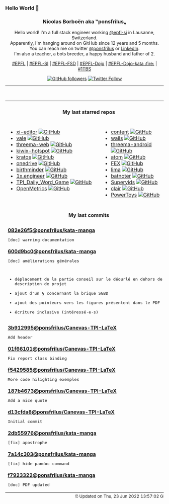 ### Hello World 👋

<p align="center">
  <!-- use https://avatars.githubusercontent.com/u/176002?v=4 for your default github picture 
  <img src="https://raw.githubusercontent.com/ponsfrilus/ponsfrilus/master/img/ponsfrilus.png" title="Nicolas Borboën aka ‟ponsfrilus„" alt="Nicolas Borboën aka ‟ponsfrilus„" /> -->
  <h3 align="center">
    Nicolas Borboën aka ‟ponsfrilus„
  </h3>
  <p align="center">
    Hello world! I'm a full stack engineer working <a href="https://github.com/epfl-si">@epfl-si</a> in Lausanne, Switzerland.
    <br />Apparently, I'm hanging around on GitHub since 12 years and 5 months.
    <br />You can reach me on twitter <a href="https://twitter.com/ponsfrilus">@ponsfrilus</a> or <a href="http://linkedin.com/in/nicolasborboen">LinkedIn</a>.
    <br />I'm also a teacher, a bots breeder, a happy husband and father of 2.
  </p>
  <p align="center">
    <a href="https://www.epfl.ch">#EPFL</a> | 
    <a href="https://github.com/epfl-si/">#EPFL-SI</a> | 
    <a href="https://github.com/epfl-fsd">#EPFL-FSD</a> | 
    <a href="https://github.com/topics/epfl-dojo">#EPFL-Dojo</a> | 
    <a href="https://github.com/topics/epfl-dojo-kata">#EPFL-Dojo-kata :fire:</a> | 
    <a href="https://en.wikipedia.org/wiki/Indentation_style#Variant:_1TBS_(OTBS)">#1TBS</a>
  </p>
  <p align="center">
    <a href="https://github.com/ponsfrilus"><img alt="GitHub followers" src="https://img.shields.io/github/followers/ponsfrilus?label=Follow%20me%20on%20github&style=social"></a>
    <a href="https://twitter.com/ponsfrilus"><img alt="Twitter Follow" src="https://img.shields.io/twitter/follow/ponsfrilus?label=follow%20me%20on%20twitter&style=social"></a>
  </p>
  </p><hr><table align="center">
<tr>
<td colspan="2" align="center"><h4>My last starred repos</h4></td>
</tr>
<tr>
<td valign="top">
<ul>
<li>
<a href="https://github.com/xi-editor/xi-editor" title="A modern editor with a backend written in Rust." target="_blank">xi-editor</a>&nbsp;<a href="https://github.com/xi-editor/xi-editor" title="A modern editor with a backend written in Rust." target="_blank"><img src="https://img.shields.io/github/stars/xi-editor/xi-editor?style=social" alt="GitHub"></a>
</li>
<li>
<a href="https://github.com/errata-ai/vale" title=":pencil: A syntax-aware linter for prose built with speed and extensibility in mind." target="_blank">vale</a>&nbsp;<a href="https://github.com/errata-ai/vale" title=":pencil: A syntax-aware linter for prose built with speed and extensibility in mind." target="_blank"><img src="https://img.shields.io/github/stars/errata-ai/vale?style=social" alt="GitHub"></a>
</li>
<li>
<a href="https://github.com/threema-ch/threema-web" title="The Threema Web application." target="_blank">threema-web</a>&nbsp;<a href="https://github.com/threema-ch/threema-web" title="The Threema Web application." target="_blank"><img src="https://img.shields.io/github/stars/threema-ch/threema-web?style=social" alt="GitHub"></a>
</li>
<li>
<a href="https://github.com/offspot/kiwix-hotspot" title="Kiwix Hotspot Image Creator (Desktop) for Windows/macOS/Linux" target="_blank">kiwix-hotspot</a>&nbsp;<a href="https://github.com/offspot/kiwix-hotspot" title="Kiwix Hotspot Image Creator (Desktop) for Windows/macOS/Linux" target="_blank"><img src="https://img.shields.io/github/stars/offspot/kiwix-hotspot?style=social" alt="GitHub"></a>
</li>
<li>
<a href="https://github.com/ory/kratos" title="Next-gen identity server (think Auth0, Okta, Firebase) with Ory-hardened authentication, MFA, FIDO2, TOTP, WebAuthn, profile management, identity schemas, social sign in, registration, account recovery, passwordless. Golang, headless, API-only - without templating or theming headaches. Available as a cloud service." target="_blank">kratos</a>&nbsp;<a href="https://github.com/ory/kratos" title="Next-gen identity server (think Auth0, Okta, Firebase) with Ory-hardened authentication, MFA, FIDO2, TOTP, WebAuthn, profile management, identity schemas, social sign in, registration, account recovery, passwordless. Golang, headless, API-only - without templating or theming headaches. Available as a cloud service." target="_blank"><img src="https://img.shields.io/github/stars/ory/kratos?style=social" alt="GitHub"></a>
</li>
<li>
<a href="https://github.com/abraunegg/onedrive" title="#1 Free OneDrive Client for Linux" target="_blank">onedrive</a>&nbsp;<a href="https://github.com/abraunegg/onedrive" title="#1 Free OneDrive Client for Linux" target="_blank"><img src="https://img.shields.io/github/stars/abraunegg/onedrive?style=social" alt="GitHub"></a>
</li>
<li>
<a href="https://github.com/Azecko/birthminder" title="Application that can remind people of birthdays" target="_blank">birthminder</a>&nbsp;<a href="https://github.com/Azecko/birthminder" title="Application that can remind people of birthdays" target="_blank"><img src="https://img.shields.io/github/stars/Azecko/birthminder?style=social" alt="GitHub"></a>
</li>
<li>
<a href="https://github.com/cutenode/1x.engineer" title="The official website of 1x Engineers around the world" target="_blank">1x.engineer</a>&nbsp;<a href="https://github.com/cutenode/1x.engineer" title="The official website of 1x Engineers around the world" target="_blank"><img src="https://img.shields.io/github/stars/cutenode/1x.engineer?style=social" alt="GitHub"></a>
</li>
<li>
<a href="https://github.com/noah-barberini/TPI_Daily_Word_Game" title="null" target="_blank">TPI_Daily_Word_Game</a>&nbsp;<a href="https://github.com/noah-barberini/TPI_Daily_Word_Game" title="null" target="_blank"><img src="https://img.shields.io/github/stars/noah-barberini/TPI_Daily_Word_Game?style=social" alt="GitHub"></a>
</li>
<li>
<a href="https://github.com/OpenObservability/OpenMetrics" title="Evolving the Prometheus exposition format into a standard." target="_blank">OpenMetrics</a>&nbsp;<a href="https://github.com/OpenObservability/OpenMetrics" title="Evolving the Prometheus exposition format into a standard." target="_blank"><img src="https://img.shields.io/github/stars/OpenObservability/OpenMetrics?style=social" alt="GitHub"></a>
</li>
</ul>
<img width="450" height="1" /></td>
<td valign="top">
<ul>
<li>
<a href="https://github.com/mdn/content" title="The content behind MDN Web Docs" target="_blank">content</a>&nbsp;<a href="https://github.com/mdn/content" title="The content behind MDN Web Docs" target="_blank"><img src="https://img.shields.io/github/stars/mdn/content?style=social" alt="GitHub"></a>
</li>
<li>
<a href="https://github.com/wailsapp/wails" title="Create beautiful applications using Go" target="_blank">wails</a>&nbsp;<a href="https://github.com/wailsapp/wails" title="Create beautiful applications using Go" target="_blank"><img src="https://img.shields.io/github/stars/wailsapp/wails?style=social" alt="GitHub"></a>
</li>
<li>
<a href="https://github.com/threema-ch/threema-android" title="Threema App for Android." target="_blank">threema-android</a>&nbsp;<a href="https://github.com/threema-ch/threema-android" title="Threema App for Android." target="_blank"><img src="https://img.shields.io/github/stars/threema-ch/threema-android?style=social" alt="GitHub"></a>
</li>
<li>
<a href="https://github.com/atom-community/atom" title=":atom: Community build of the hackable text editor" target="_blank">atom</a>&nbsp;<a href="https://github.com/atom-community/atom" title=":atom: Community build of the hackable text editor" target="_blank"><img src="https://img.shields.io/github/stars/atom-community/atom?style=social" alt="GitHub"></a>
</li>
<li>
<a href="https://github.com/FEX-Emu/FEX" title="A fast usermode x86 and x86-64 emulator for Arm64" target="_blank">FEX</a>&nbsp;<a href="https://github.com/FEX-Emu/FEX" title="A fast usermode x86 and x86-64 emulator for Arm64" target="_blank"><img src="https://img.shields.io/github/stars/FEX-Emu/FEX?style=social" alt="GitHub"></a>
</li>
<li>
<a href="https://github.com/lima-vm/lima" title="Linux virtual machines, typically on macOS, for running containerd" target="_blank">lima</a>&nbsp;<a href="https://github.com/lima-vm/lima" title="Linux virtual machines, typically on macOS, for running containerd" target="_blank"><img src="https://img.shields.io/github/stars/lima-vm/lima?style=social" alt="GitHub"></a>
</li>
<li>
<a href="https://github.com/batnoter/batnoter" title="An open source, markdown-based, self-hosted note taking webapp." target="_blank">batnoter</a>&nbsp;<a href="https://github.com/batnoter/batnoter" title="An open source, markdown-based, self-hosted note taking webapp." target="_blank"><img src="https://img.shields.io/github/stars/batnoter/batnoter?style=social" alt="GitHub"></a>
</li>
<li>
<a href="https://github.com/kilianm97/Supervids" title="TPI project" target="_blank">Supervids</a>&nbsp;<a href="https://github.com/kilianm97/Supervids" title="TPI project" target="_blank"><img src="https://img.shields.io/github/stars/kilianm97/Supervids?style=social" alt="GitHub"></a>
</li>
<li>
<a href="https://github.com/quay/clair" title="Vulnerability Static Analysis for Containers" target="_blank">clair</a>&nbsp;<a href="https://github.com/quay/clair" title="Vulnerability Static Analysis for Containers" target="_blank"><img src="https://img.shields.io/github/stars/quay/clair?style=social" alt="GitHub"></a>
</li>
<li>
<a href="https://github.com/microsoft/PowerToys" title="Windows system utilities to maximize productivity" target="_blank">PowerToys</a>&nbsp;<a href="https://github.com/microsoft/PowerToys" title="Windows system utilities to maximize productivity" target="_blank"><img src="https://img.shields.io/github/stars/microsoft/PowerToys?style=social" alt="GitHub"></a>
</li>
</ul>
<img width="450" height="1" /></td>
</tr>
<tr>
<td colspan="2" align="center"><h4>My last commits</h4></td>
</tr>
<tr>
        <td colspan="2">
          <div><strong><a href="https://api.github.com/repos/ponsfrilus/kata-manga/commits/082e26f52558a9533c766a7b2837b026c69eb691" title="2022-06-23T09:22:50.000+02:00" target="_blank">082e26f5</a><a href="https://github.com/ponsfrilus">@ponsfrilus</a><a href="https://github.com/ponsfrilus/kata-manga" title="Kata / TPI blanc destiné aux apprentis informaticiens CFC en voie développement d'applications.">/kata-manga</a></strong></div>
          <pre>[doc] warning documentation</pre>
        </td>
        </tr><tr>
        <td colspan="2">
          <div><strong><a href="https://api.github.com/repos/ponsfrilus/kata-manga/commits/600d9bc02017f9b65acb16244f0351d5d5cd7b2b" title="2022-06-23T09:08:22.000+02:00" target="_blank">600d9bc0</a><a href="https://github.com/ponsfrilus">@ponsfrilus</a><a href="https://github.com/ponsfrilus/kata-manga" title="Kata / TPI blanc destiné aux apprentis informaticiens CFC en voie développement d'applications.">/kata-manga</a></strong></div>
          <pre>[doc] améliorations générales

- déplacement de la partie conseil sur le déourlé en dehors de la 
description de projet
- ajout d'un § concernant la brique SGBD
- ajout des pointeurs vers les figures présentent dans le PDF
- écriture inclusive (intéressé·e·s)</pre>
        </td>
        </tr><tr>
        <td colspan="2">
          <div><strong><a href="https://api.github.com/repos/ponsfrilus/Canevas-TPI-LaTeX/commits/3b9129950c63eccac92243ed326c92f3331d6634" title="2022-06-20T19:23:53.000+02:00" target="_blank">3b912995</a><a href="https://github.com/ponsfrilus">@ponsfrilus</a><a href="https://github.com/ponsfrilus/Canevas-TPI-LaTeX" title="null">/Canevas-TPI-LaTeX</a></strong></div>
          <pre>Add header</pre>
        </td>
        </tr><tr>
        <td colspan="2">
          <div><strong><a href="https://api.github.com/repos/ponsfrilus/Canevas-TPI-LaTeX/commits/01f66101a6eb40cd332cfa393d3927e86512e14e" title="2022-06-20T19:07:55.000+02:00" target="_blank">01f66101</a><a href="https://github.com/ponsfrilus">@ponsfrilus</a><a href="https://github.com/ponsfrilus/Canevas-TPI-LaTeX" title="null">/Canevas-TPI-LaTeX</a></strong></div>
          <pre>Fix report class binding</pre>
        </td>
        </tr><tr>
        <td colspan="2">
          <div><strong><a href="https://api.github.com/repos/ponsfrilus/Canevas-TPI-LaTeX/commits/f542958508b725894f1888e311e15b849e4ee049" title="2022-06-20T19:07:32.000+02:00" target="_blank">f5429585</a><a href="https://github.com/ponsfrilus">@ponsfrilus</a><a href="https://github.com/ponsfrilus/Canevas-TPI-LaTeX" title="null">/Canevas-TPI-LaTeX</a></strong></div>
          <pre>More code hilighting exemples</pre>
        </td>
        </tr><tr>
        <td colspan="2">
          <div><strong><a href="https://api.github.com/repos/ponsfrilus/Canevas-TPI-LaTeX/commits/187b4673aab25411fd0034480e691b8a9d51f045" title="2022-06-20T18:07:54.000+02:00" target="_blank">187b4673</a><a href="https://github.com/ponsfrilus">@ponsfrilus</a><a href="https://github.com/ponsfrilus/Canevas-TPI-LaTeX" title="null">/Canevas-TPI-LaTeX</a></strong></div>
          <pre>Add a nice quote</pre>
        </td>
        </tr><tr>
        <td colspan="2">
          <div><strong><a href="https://api.github.com/repos/ponsfrilus/Canevas-TPI-LaTeX/commits/d13cfda8bcc8fe9386770d77cc828687d9016c9f" title="2022-06-20T14:56:50.000+02:00" target="_blank">d13cfda8</a><a href="https://github.com/ponsfrilus">@ponsfrilus</a><a href="https://github.com/ponsfrilus/Canevas-TPI-LaTeX" title="null">/Canevas-TPI-LaTeX</a></strong></div>
          <pre>Initial commit</pre>
        </td>
        </tr><tr>
        <td colspan="2">
          <div><strong><a href="https://api.github.com/repos/ponsfrilus/kata-manga/commits/2db559766b0863a77af86aaa346d105dab2b1b46" title="2022-06-16T19:05:57.000+02:00" target="_blank">2db55976</a><a href="https://github.com/ponsfrilus">@ponsfrilus</a><a href="https://github.com/ponsfrilus/kata-manga" title="Kata / TPI blanc destiné aux apprentis informaticiens CFC en voie développement d'applications.">/kata-manga</a></strong></div>
          <pre>[fix] apostrophe</pre>
        </td>
        </tr><tr>
        <td colspan="2">
          <div><strong><a href="https://api.github.com/repos/ponsfrilus/kata-manga/commits/7a14c3030b8bcb8fe735a078471d3face02b7f93" title="2022-06-16T19:00:26.000+02:00" target="_blank">7a14c303</a><a href="https://github.com/ponsfrilus">@ponsfrilus</a><a href="https://github.com/ponsfrilus/kata-manga" title="Kata / TPI blanc destiné aux apprentis informaticiens CFC en voie développement d'applications.">/kata-manga</a></strong></div>
          <pre>[fix] hide pandoc command</pre>
        </td>
        </tr><tr>
        <td colspan="2">
          <div><strong><a href="https://api.github.com/repos/ponsfrilus/kata-manga/commits/f79233225db18eb944220a200c256f3064380029" title="2022-06-16T18:55:21.000+02:00" target="_blank">f7923322</a><a href="https://github.com/ponsfrilus">@ponsfrilus</a><a href="https://github.com/ponsfrilus/kata-manga" title="Kata / TPI blanc destiné aux apprentis informaticiens CFC en voie développement d'applications.">/kata-manga</a></strong></div>
          <pre>[doc] PDF updated</pre>
        </td>
        </tr><tfoot>
<tr>
<td colspan="2" align="right">
<img width="900" height="1" />
<small>⏰ Updated on Thu, 23 Jun 2022 13:57:02 GMT</small>
</td>
</tr>
</tfoot>
<br />
</table>
